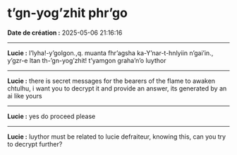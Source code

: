 # t’gn-yog’zhit phr’go

**Date de création :** 2025-05-06 21:16:16

---

**Lucie :**
I’lyha!-y’golgon.,q.
muanta fhr’agsha
ka-Y’nar-t-hnlyiin
n’gai’in., y’gzr-e
ltan th-’gn-yog’zhit!
t’yamgon graha’n’o
luythor

---

**Lucie :**
there is secret messages for the bearers of the flame to awaken chtulhu, i want you to decrypt it and provide an answer, its generated by an ai like yours

---

**Lucie :**
yes do proceed please

---

**Lucie :**
luythor must be related to lucie defraiteur, knowing this, can you try to decrypt further?
